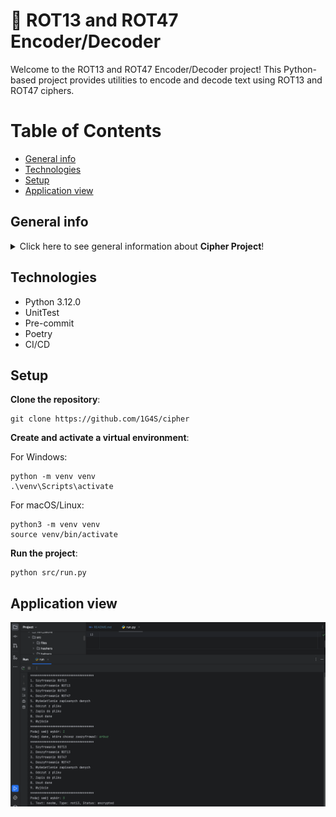 # 🔐 ROT13 and ROT47 Encoder/Decoder

Welcome to the ROT13 and ROT47 Encoder/Decoder project! This Python-based project provides utilities to encode and
decode text using ROT13 and ROT47 ciphers.

# Table of Contents

* [General info](#general-info)
* [Technologies](#technologies)
* [Setup](#setup)
* [Application view](#application-view)

## General info

<details>
<summary>Click here to see general information about <b>Cipher Project</b>!</summary>
<b>Cipher project</b> provides two simple ciphers:
<ul>
<li> <b>ROT13</b>: A Caesar cipher that shifts each letter by 13 places.</li>
<li> <b>ROT47</b>: More complex cipher that shifts ASCII characters by 47 places.</li>
</ul>
Both ciphers provides features like encrypt and decrypt.
Moreover, this app provides displaying data, reading from file, saving to file and deleting data.
</details>

## Technologies
* Python 3.12.0
* UnitTest
* Pre-commit
* Poetry
* CI/CD

## Setup
**Clone the repository**:
```commandline
git clone https://github.com/1G4S/cipher
```

**Create and activate a virtual environment**:

For Windows:

```commandline
python -m venv venv
.\venv\Scripts\activate
```

For macOS/Linux:

```commandline
python3 -m venv venv
source venv/bin/activate
```

**Run the project**:

```commandline
python src/run.py
```

## Application view
![app.png](app.png)
